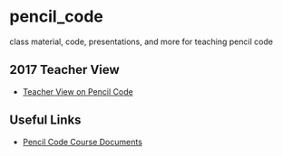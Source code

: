# pencil_code
class material, code, presentations, and more for teaching pencil code

## 2017 Teacher View

- [Teacher View on Pencil Code](http://postmastergeneral.pencilcode.net/edit/Teacher_View)

## Useful Links

- [Pencil Code Course Documents](https://drive.google.com/drive/folders/0B1Ac8nDh50UyVFA1M0F3cUVETmc)

